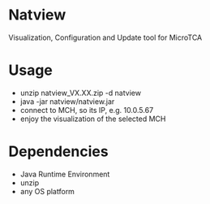 # Natview
Visualization, Configuration and Update tool for MicroTCA
# Usage
* unzip natview_VX.XX.zip -d natview
* java -jar natview/natview.jar
* connect to MCH, so its IP, e.g. 10.0.5.67
* enjoy the visualization of the selected MCH
# Dependencies
* Java Runtime Environment
* unzip
* any OS platform
